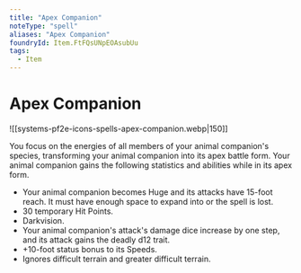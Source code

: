 ```yaml
---
title: "Apex Companion"
noteType: "spell"
aliases: "Apex Companion"
foundryId: Item.FtFQsUNpEOAsubUu
tags:
  - Item
---
```


# Apex Companion
![[systems-pf2e-icons-spells-apex-companion.webp|150]]

You focus on the energies of all members of your animal companion's species, transforming your animal companion into its apex battle form. Your animal companion gains the following statistics and abilities while in its apex form.

*   Your animal companion becomes Huge and its attacks have 15-foot reach. It must have enough space to expand into or the spell is lost.
*   30 temporary Hit Points.
*   Darkvision.
*   Your animal companion's attack's damage dice increase by one step, and its attack gains the deadly d12 trait.
*   +10-foot status bonus to its Speeds.
*   Ignores difficult terrain and greater difficult terrain.
